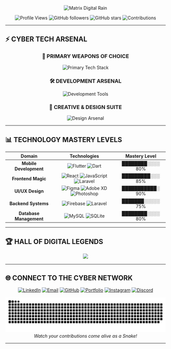 <!-- Banner -->
<div align="center">
  <img src="https://user-images.githubusercontent.com/74038190/225813708-98b745f2-7d22-48cf-9150-083f1b00d6c9.gif" width="900" height="250" alt="Matrix Digital Rain"/>
</div>


<div align="center">

<!-- Badges -->

![Profile Views](https://komarev.com/ghpvc/?username=RANZEIN&style=for-the-badge&color=00ff41&labelColor=0d1117&label=CYBER+VISITORS)
![GitHub followers](https://img.shields.io/github/followers/RANZEIN?style=for-the-badge&color=00d4aa&labelColor=0d1117&logo=github)
![GitHub stars](https://img.shields.io/github/stars/RANZEIN?style=for-the-badge&color=0099ff&labelColor=0d1117&logo=github)
![Contributions](https://img.shields.io/badge/CONTRIBUTIONS-518-00ff41?style=for-the-badge&labelColor=0d1117)
<!-- ![Years Badge](https://badges.pufler.dev/years/RANZEIN?style=for-the-badge&color=ff6b6b&labelColor=0d1117) -->

</div>

---

## ⚡ CYBER TECH ARSENAL

<div align="center">

### 🚀 PRIMARY WEAPONS OF CHOICE
<img src="https://skillicons.dev/icons?i=dart,flutter,js,html,css,python,react&theme=dark" alt="Primary Tech Stack"/>

### 🛠️ DEVELOPMENT ARSENAL  
<img src="https://skillicons.dev/icons?i=firebase,mysql,sqlite,git,github,vscode,androidstudio,figma&theme=dark" alt="Development Tools"/>

### 🎨 CREATIVE & DESIGN SUITE
<img src="https://skillicons.dev/icons?i=figma,photoshop,illustrator,xd,aftereffects,premiere&theme=dark" alt="Design Arsenal"/>

</div>

---

## 📊 TECHNOLOGY MASTERY LEVELS

<div align="center">

| **Domain** | **Technologies** | **Mastery Level** |
|:---:|:---:|:---:|
| **Mobile Development** | ![Flutter](https://img.shields.io/badge/Flutter-02569B?style=flat-square&logo=flutter&logoColor=white) ![Dart](https://img.shields.io/badge/Dart-0175C2?style=flat-square&logo=dart&logoColor=white) | ████████░░░░ 80% |
| **Frontend Magic** | ![React](https://img.shields.io/badge/React-20232A?style=flat-square&logo=react&logoColor=61DAFB) ![JavaScript](https://img.shields.io/badge/JavaScript-F7DF1E?style=flat-square&logo=javascript&logoColor=black) ![Laravel](https://img.shields.io/badge/Laravel-FF2D20?style=flat-square&logo=laravel&logoColor=white) | █████████░░░ 85%  |
| **UI/UX Design** | ![Figma](https://img.shields.io/badge/Figma-F24E1E?style=flat-square&logo=figma&logoColor=white) ![Adobe XD](https://img.shields.io/badge/Adobe%20XD-470137?style=flat-square&logo=Adobe%20XD&logoColor=white) ![Photoshop](https://img.shields.io/badge/Photoshop-31A8FF?style=flat-square&logo=adobephotoshop&logoColor=white) | ███████████░ 90% |
| **Backend Systems** | ![Firebase](https://img.shields.io/badge/Firebase-039BE5?style=flat-square&logo=Firebase&logoColor=white) ![Laravel](https://img.shields.io/badge/Laravel-FF2D20?style=flat-square&logo=laravel&logoColor=white) | ███████░░░░░ 75% |
| **Database Management** | ![MySQL](https://img.shields.io/badge/MySQL-00000F?style=flat-square&logo=mysql&logoColor=white) ![SQLite](https://img.shields.io/badge/SQLite-07405E?style=flat-square&logo=sqlite&logoColor=white) | ████████░░░░ 80% |

</div>

---

## 🏆 HALL OF DIGITAL LEGENDS

<div align="center">
  <img src="https://github-profile-trophy.vercel.app/?username=RANZEIN&theme=tokyonight&no-frame=true&row=2&column=4&margin-w=15&margin-h=15&title=Stars,Followers,Commits,Repositories,MultipleLang,PullRequest,Issues,Reviews&no-bg=false"/>
</div>

---

## 🌐 CONNECT TO THE CYBER NETWORK

<div align="center">

<!-- ### 📡 SECURE DIGITAL COMMUNICATION CHANNELS -->

[![LinkedIn](https://img.shields.io/badge/LinkedIn-0077B5?style=for-the-badge&logo=linkedin&logoColor=white&labelColor=0d1117)](https://www.linkedin.com/in/muhammad-andhika-rahmani/)
[![Email](https://img.shields.io/badge/Email-D14836?style=for-the-badge&logo=gmail&logoColor=white&labelColor=0d1117)](mailto:ranzdhika@gmail.com)
[![GitHub](https://img.shields.io/badge/GitHub-100000?style=for-the-badge&logo=github&logoColor=white&labelColor=0d1117)](https://github.com/RANZEIN)
[![Portfolio](https://img.shields.io/badge/Portfolio-FF5722?style=for-the-badge&logo=todoist&logoColor=white&labelColor=0d1117)](https://ranzein.github.io)
[![Instagram](https://img.shields.io/badge/Instagram-E4405F?style=for-the-badge&logo=instagram&logoColor=white&labelColor=0d1117)](#)
[![Discord](https://img.shields.io/badge/Discord-7289DA?style=for-the-badge&logo=discord&logoColor=white&labelColor=0d1117)](#)

</div>


<div align="center">
  <img src="https://raw.githubusercontent.com/Platane/snk/output/github-contribution-grid-snake.svg" alt="snake gif" width="700"/>
  <br>
  <i>Watch your contributions come alive as a Snake!</i>
</div>

---

<!-- ## 📦 MY REPOSITORIES

- [php-soundboard-api-master](https://github.com/RANZEIN/php-soundboard-api-master) ![PHP](https://img.shields.io/badge/PHP-777BB4?style=flat-square&logo=php&logoColor=white)
  <br><sub>Soundboard API in PHP</sub>

- [flutter-nexus-score-app-dev](https://github.com/RANZEIN/flutter-nexus-score-app-dev) ![Dart](https://img.shields.io/badge/Dart-0175C2?style=flat-square&logo=dart&logoColor=white)
  <br><sub>Score app built with Flutter (Private)</sub>

- [laravel-dashboard-starter-template](https://github.com/RANZEIN/laravel-dashboard-starter-template) ![JavaScript](https://img.shields.io/badge/JavaScript-F7DF1E?style=flat-square&logo=javascript&logoColor=black)
  <br><sub>Starter template for Laravel dashboards</sub>

---

## 🏢 ORGANIZATIONS

<div align="center">
  <a href="https://github.com/attendify-apps">
    <img src="https://avatars.githubusercontent.com/u/168049964?s=200&v=4" width="80" alt="attendify-apps logo"/>
    <br>
    <b>attendify-apps</b>
  </a>
</div>

--- -->